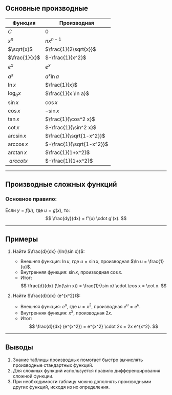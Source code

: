 

## Основные производные

| Функция       | Производная               |
| ------------- | ------------------------- |
| $C$           | $0$                       |
| $x^n$         | $n x^{n-1}$               |
| $\sqrt{x}$    | $\frac{1}{2\sqrt{x}}$     |
| $\frac{1}{x}$ | $-\frac{1}{x^2}$          |
| $e^x$         | $e^x$                     |
| $a^x$         | $a^x \ln a$               |
| $\ln x$       | $\frac{1}{x}$             |
| $\log_a x$    | $\frac{1}{x \ln a}$       |
| $\sin x$      | $\cos x$                  |
| $\cos x$      | $-\sin x$                 |
| $\tan x$      | $\frac{1}{\cos^2 x}$      |
| $\cot x$      | $-\frac{1}{\sin^2 x}$     |
| $\arcsin x$   | $\frac{1}{\sqrt{1-x^2}}$  |
| $\arccos x$   | $-\frac{1}{\sqrt{1-x^2}}$ |
| $\arctan x$   | $\frac{1}{1+x^2}$         |
| $\ arccot x$  | $-\frac{1}{1+x^2}$        |

---

## Производные сложных функций

### Основное правило:  
Если $y = f(u)$, где $u = g(x)$, то:
$$
\frac{dy}{dx} = f'(u) \cdot g'(x).
$$

---

## Примеры

1. Найти $\frac{d}{dx} (\ln(\sin x))$:
   - Внешняя функция: $\ln u$, где $u = \sin x$, производная $\ln u = \frac{1}{u}$.
   - Внутренняя функция: $\sin x$, производная $\cos x$.
   - Итог:
     $$
     \frac{d}{dx} (\ln(\sin x)) = \frac{1}{\sin x} \cdot \cos x = \cot x.
     $$

2. Найти $\frac{d}{dx} (e^{x^2})$:
   - Внешняя функция: $e^u$, где $u = x^2$, производная $e^u = e^u$.
   - Внутренняя функция: $x^2$, производная $2x$.
   - Итог:
     $$
     \frac{d}{dx} (e^{x^2}) = e^{x^2} \cdot 2x = 2x e^{x^2}.
     $$

---

## Выводы

1. Знание таблицы производных помогает быстро вычислять производные стандартных функций.
2. Для сложных функций используется правило дифференцирования сложной функции.
3. При необходимости таблицу можно дополнять производными других функций, исходя из их определения.

